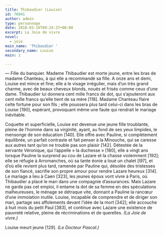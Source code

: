 ```yaml
---
title: Thibaudier (Louise)
id: 76041
author: admin
type: personnage
date: 2010-03-16T09:24:37+00:00
excerpt: La Joie de vivre
novel:
  - joie
main_name: 'Thibaudier '
secondary_name: Louise
main: 1

---
```

— Fille du banquier. Madame Thibaudier est morte jeune, entre les bras de madame Chanteau, à qui elle a recommandé sa fille. A onze ans et demi, Louise est mince et fine; elle a le visage irrégulier, mais d&rsquo;un très grand charme, avec de beaux cheveux blonds, noués et frisés comme ceux d&rsquo;une dame. Thibaudier lui donnera cent mille francs de dot, qui s&rsquo;ajouteront aux cent mille francs qu&rsquo;elle tient de sa mère [118]. Madame Chanteau flaire celte fortune pour son fils ; elle poussera plus tard celui-ci dans les bras de Louise [190], espérant, provoquant même une faute qui rendrait le mariage inévitable.

Coquette et superficielle, Louise est devenue une jeune fille troublante, pleine de l&rsquo;homme dans sa virginité, ayant, au fond de ses yeux limpides, le mensonge de son éducation [140]. Elle offre avec Pauline, si complètement équilibrée, un parfait contraste et fait penser à la Minouche, qui se caresse aux autres tant qu&rsquo;on ne trouble pas son plaisir [142]. Détestée de la servante Véronique, qui l&rsquo;appelle » la duchesse » [180], elle a vingt ans lorsque Pauline la surprend au cou de Lazare et la chasse violemment [192]; elle se réfugie à Arromanches, où sa tante éonie a loué un chalet [l97], et d&rsquo;où elle revient plus tard, ramenée par Pauline qui, désolée des tristesses de son fiancé, sacrifie son propre amour pour rendre Lazare heureux [314]. Le mariage a lieu à Caen [323], les jeunes époux vont vivre à Paris, où Thibaudier a placé le mari dans une compagnie d&rsquo;assurances. Mais Lazare ne garde pas cet emploi, il entame la dot de sa femme en des spéculations malheureuses, le ménage se détraque vite, donnant a Pauline la rancœur d&rsquo;une immolation inutile. Louise, incapable de comprendre et de diriger son mari, partage ses affolements devant l&rsquo;idée de la mort [342]; elle accouche à huit mois du petit Paul [383], et continue avec Lazare une existence de pauvreté relative, pleine de récriminations et de querelles. _(La Joie de vivre.)_

Louise meurt jeune [129]. _(Le Docteur Pascal.)_